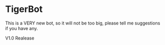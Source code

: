 # TigerBot
This is a VERY new bot, so it will not be too big, please tell me suggestions if you have any.

V1.0 Realease
